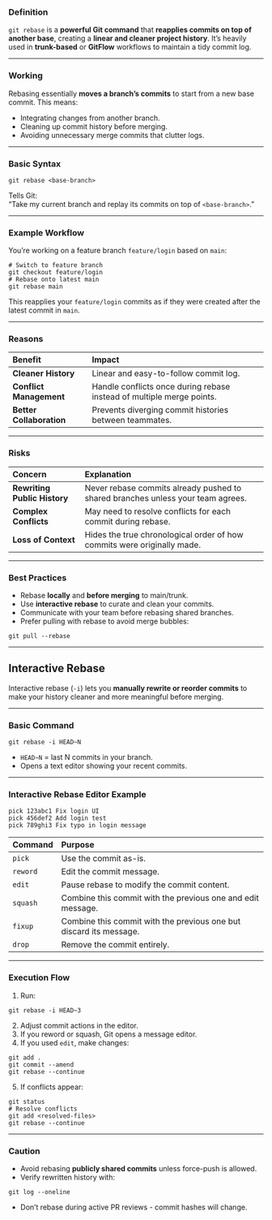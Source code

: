 ### Definition
`git rebase` is a **powerful Git command** that **reapplies commits on top of another base**, creating a **linear and cleaner project history**. It’s heavily used in **trunk-based** or **GitFlow** workflows to maintain a tidy commit log.

---

### Working
Rebasing essentially **moves a branch’s commits** to start from a new base commit. This means:
- Integrating changes from another branch.
- Cleaning up commit history before merging.
- Avoiding unnecessary merge commits that clutter logs.

---

### Basic Syntax
```shell
git rebase <base-branch>
````

Tells Git:  
“Take my current branch and replay its commits on top of `<base-branch>`.”

---

### Example Workflow

You’re working on a feature branch `feature/login` based on `main`:

```shell
# Switch to feature branch
git checkout feature/login
# Rebase onto latest main
git rebase main
```

This reapplies your `feature/login` commits as if they were created after the latest commit in `main`.

---

### Reasons

| Benefit                  | Impact                                                                |
| :----------------------- | :-------------------------------------------------------------------- |
| **Cleaner History**      | Linear and easy-to-follow commit log.                                 |
| **Conflict Management**  | Handle conflicts once during rebase instead of multiple merge points. |
| **Better Collaboration** | Prevents diverging commit histories between teammates.                |

---

### Risks

| Concern                      | Explanation                                                                     |
| :--------------------------- | :------------------------------------------------------------------------------ |
| **Rewriting Public History** | Never rebase commits already pushed to shared branches unless your team agrees. |
| **Complex Conflicts**        | May need to resolve conflicts for each commit during rebase.                    |
| **Loss of Context**          | Hides the true chronological order of how commits were originally made.         |

---

### Best Practices

- Rebase **locally** and **before merging** to main/trunk.
- Use **interactive rebase** to curate and clean your commits.
- Communicate with your team before rebasing shared branches.
- Prefer pulling with rebase to avoid merge bubbles:
```shell
git pull --rebase
```

---

## Interactive Rebase

Interactive rebase (`-i`) lets you **manually rewrite or reorder commits** to make your history cleaner and more meaningful before merging.

---

### Basic Command

```shell
git rebase -i HEAD~N
```

- `HEAD~N` = last N commits in your branch.
- Opens a text editor showing your recent commits.

---

### Interactive Rebase Editor Example

```plain
pick 123abc1 Fix login UI
pick 456def2 Add login test
pick 789ghi3 Fix typo in login message
```

| Command  | Purpose                                                            |
| :------- | :----------------------------------------------------------------- |
| `pick`   | Use the commit as-is.                                              |
| `reword` | Edit the commit message.                                           |
| `edit`   | Pause rebase to modify the commit content.                         |
| `squash` | Combine this commit with the previous one and edit message.        |
| `fixup`  | Combine this commit with the previous one but discard its message. |
| `drop`   | Remove the commit entirely.                                        |

---

### Execution Flow

1. Run:
```shell
git rebase -i HEAD~3
```
2. Adjust commit actions in the editor.
3. If you reword or squash, Git opens a message editor.
4. If you used `edit`, make changes:
```shell
git add .
git commit --amend
git rebase --continue
```
5. If conflicts appear:
```shell
git status
# Resolve conflicts
git add <resolved-files>
git rebase --continue
```

---

### Caution

- Avoid rebasing **publicly shared commits** unless force-push is allowed.
- Verify rewritten history with:
```shell
git log --oneline
```
- Don’t rebase during active PR reviews - commit hashes will change.
